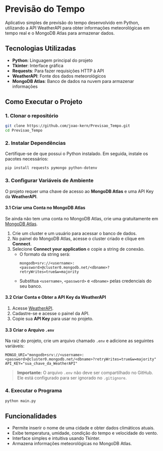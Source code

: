 # Previsão do Tempo

Aplicativo simples de previsão do tempo desenvolvido em Python, utilizando a API WeatherAPI para obter informações meteorológicas em tempo real e o MongoDB Atlas para armazenar dados.

## Tecnologias Utilizadas

- **Python**: Linguagem principal do projeto
- **Tkinter**: Interface gráfica
- **Requests**: Para fazer requisições HTTP à API
- **WeatherAPI**: Fonte dos dados meteorológicos
- **MongoDB Atlas**: Banco de dados na nuvem para armazenar informações

## Como Executar o Projeto

### 1. Clonar o repositório

```bash
git clone https://github.com/joao-kern/Previsao_Tempo.git
cd Previsao_Tempo
```

### 2. Instalar Dependências

Certifique-se de que possui o Python instalado. Em seguida, instale os pacotes necessários:

```bash
pip install requests pymongo python-dotenv
```

### 3. Configurar Variáveis de Ambiente

O projeto requer uma chave de acesso ao **MongoDB Atlas** e uma API Key da **WeatherAPI**.

#### 3.1 Criar uma Conta no MongoDB Atlas

Se ainda não tem uma conta no MongoDB Atlas, crie uma gratuitamente em [MongoDB Atlas](https://www.mongodb.com/cloud/atlas).

1. Crie um cluster e um usuário para acessar o banco de dados.
2. No painel do MongoDB Atlas, acesse o cluster criado e clique em **Connect**.
3. Selecione **Connect your application** e copie a string de conexão.
   - O formato da string será:
     ```
     mongodb+srv://<username>:<password>@cluster0.mongodb.net/<dbname>?retryWrites=true&w=majority
     ```
   - Substitua `<username>`, `<password>` e `<dbname>` pelas credenciais do seu banco.

#### 3.2 Criar Conta e Obter a API Key da WeatherAPI

1. Acesse [WeatherAPI](https://www.weatherapi.com/).
2. Cadastre-se e acesse o painel da API.
3. Copie sua **API Key** para usar no projeto.

#### 3.3 Criar o Arquivo `.env`

Na raiz do projeto, crie um arquivo chamado `.env` e adicione as seguintes variáveis:

```env
MONGO_URI="mongodb+srv://<username>:<password>@cluster0.mongodb.net/<dbname>?retryWrites=true&w=majority"
API_KEY="sua_chave_da_WeatherAPI"
```

> **Importante:** O arquivo `.env` não deve ser compartilhado no GitHub. Ele está configurado para ser ignorado no `.gitignore`.

### 4. Executar o Programa

```bash
python main.py
```

## Funcionalidades

- Permite inserir o nome de uma cidade e obter dados climáticos atuais.
- Exibe temperatura, umidade, condição do tempo e velocidade do vento.
- Interface simples e intuitiva usando Tkinter.
- Armazena informações meteorológicas no MongoDB Atlas.
